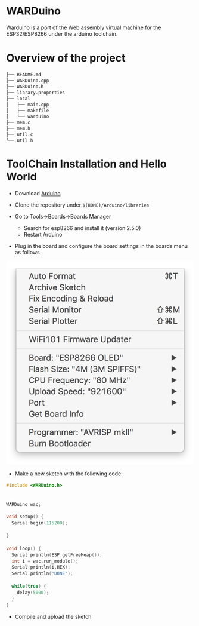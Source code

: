 # WARDuino

Warduino is a port of the Web assembly virtual machine for the ESP32/ESP8266 under the arduino toolchain. 

# Overview of the project 

```
├── README.md
├── WARDuino.cpp
├── WARDuino.h
├── library.properties
├── local
│   ├── main.cpp
│   ├── makefile
│   └── warduino
├── mem.c
├── mem.h
├── util.c
└── util.h
```


# ToolChain Installation and Hello World

- Download [Arduino](https://www.arduino.cc/)
- Clone the repository under `$(HOME)/Arduino/libraries`
- Go to Tools->Boards->Boards Manager
  - Search for esp8266 and install it (version 2.5.0) 
  - Restart Arduino 
  
- Plug in the board and configure the board settings in the boards menu as follows 

![Board configuration options](images/board_config.png)  

- Make a new sketch with the following code:

```C
#include <WARDuino.h>


WARDuino wac;

void setup() {
  Serial.begin(115200);

}

void loop() {
  Serial.println(ESP.getFreeHeap());
  int i = wac.run_module();
  Serial.println(i,HEX);
  Serial.println("DONE");

  while(true) {
    delay(5000);
  }
}
```

- Compile and upload the sketch
